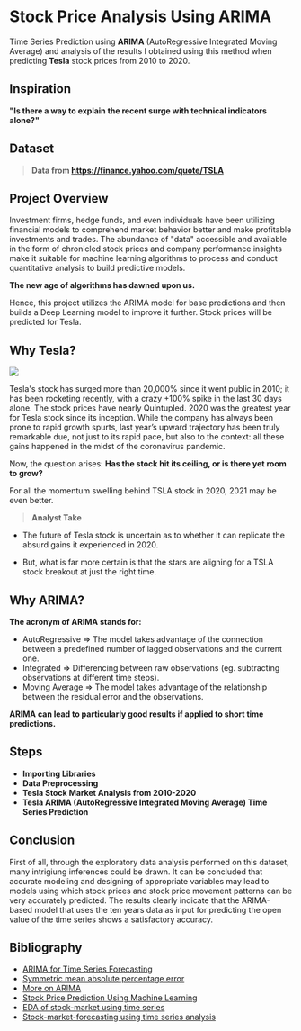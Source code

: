 # Stock Price Analysis Using ARIMA
Time Series Prediction using **ARIMA** (AutoRegressive Integrated Moving Average) and analysis of the results I obtained using this method when predicting **Tesla** stock prices from 2010 to 2020.

## Inspiration
**"Is there a way to explain the recent surge with technical indicators alone?"**

## Dataset
> **Data from https://finance.yahoo.com/quote/TSLA**

## Project Overview

Investment firms, hedge funds, and even individuals have been utilizing financial models to comprehend market behavior better and make profitable investments and trades. The abundance of "data" accessible and available in the form of chronicled stock prices and company performance insights make it suitable for machine learning algorithms to process and conduct quantitative analysis to build predictive models.

**The new age of algorithms has dawned upon us.**

Hence, this project utilizes the ARIMA model for base predictions and then builds a Deep Learning model to improve it further. Stock prices will be predicted for Tesla.

## Why Tesla?
![](https://www.profitconfidential.com/wp-content/uploads/2020/10/Tsla.png)

Tesla's stock has surged more than 20,000% since it went public in 2010; it has been rocketing recently, with a crazy +100% spike in the last 30 days alone. The stock prices have nearly Quintupled. 2020 was the greatest year for Tesla stock since its inception.
While the company has always been prone to rapid growth spurts, last year’s upward trajectory has been truly remarkable due, not just to its rapid pace, but also to the context: all these gains happened in the midst of the coronavirus pandemic.

Now, the question arises: **Has the stock hit its ceiling, or is there yet room to grow?**

For all the momentum swelling behind TSLA stock in 2020, 2021 may be even better.
> **Analyst Take**
- The future of Tesla stock is uncertain as to whether it can replicate the absurd gains it experienced in 2020.

- But, what is far more certain is that the stars are aligning for a TSLA stock breakout at just the right time.

##  Why ARIMA?
**The acronym of ARIMA stands for:**

- AutoRegressive => The model takes advantage of the connection between a predefined number of lagged observations and the current one.
- Integrated => Differencing between raw observations (eg. subtracting observations at different time steps).
- Moving Average => The model takes advantage of the relationship between the residual error and the observations.

**ARIMA can lead to particularly good results if applied to short time predictions.**

## Steps 

- **Importing Libraries**
- **Data Preprocessing**
- **Tesla Stock Market Analysis from 2010-2020**
- **Tesla ARIMA (AutoRegressive Integrated Moving Average) Time Series Prediction**

## Conclusion

First of all, through the exploratory data analysis performed on this dataset, many intrigiung inferences could be drawn.
It can be concluded that accurate modeling and designing of appropriate variables may lead to models using which stock prices and stock price movement patterns can be very accurately predicted. The results clearly indicate that the ARIMA-based model that uses the ten years data as input for predicting the open value of the time series shows a satisfactory accuracy.

## Bibliography

- [ARIMA for Time Series Forecasting](https://machinelearningmastery.com/arima-for-time-series-forecasting-with-python/)
- [Symmetric mean absolute percentage error](https://en.wikipedia.org/wiki/Symmetric_mean_absolute_percentage_error)
- [More on ARIMA](https://letianzj.github.io/arima-garch-model.html)
- [Stock Price Prediction Using Machine Learning](https://arxiv.org/abs/2009.10819)
- [EDA of stock-market using time series](https://usharbudha-dev09.medium.com/eda-of-stock-market-using-time-series-9662fd18bfc5)
- [Stock-market-forecasting using time series analysis](https://www.kdnuggets.com/2020/01/stock-market-forecasting-time-series-analysis.html)
